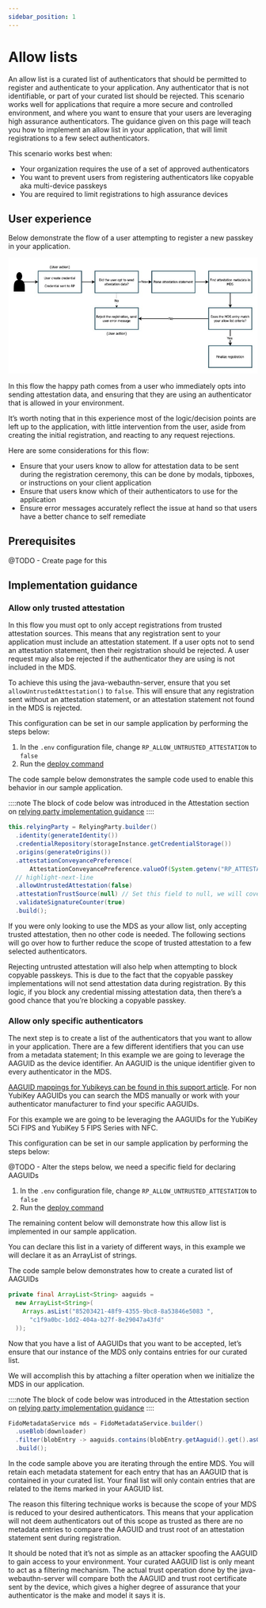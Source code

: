 ```yaml
---
sidebar_position: 1
---
```


# Allow lists

An allow list is a curated list of authenticators that should be permitted to register and authenticate to your application. Any authenticator that is not identifiable, or part of your curated list should be rejected. This scenario works well for applications that require a more secure and controlled environment, and where you want to ensure that your users are leveraging high assurance authenticators. The guidance given on this page will teach you how to implement an allow list in your application, that will limit registrations to a few select authenticators.

This scenario works best when:

- Your organization requires the use of a set of approved authenticators
- You want to prevent users from registering authenticators like copyable aka multi-device passkeys
- You are required to limit registrations to high assurance devices

## User experience

Below demonstrate the flow of a user attempting to register a new passkey in your application.

![Allow list](/img/allowlist1.jpg)

In this flow the happy path comes from a user who immediately opts into sending attestation data, and ensuring that they are using an authenticator that is allowed in your environment.

It’s worth noting that in this experience most of the logic/decision points are left up to the application, with little intervention from the user, aside from creating the initial registration, and reacting to any request rejections.

Here are some considerations for this flow:

- Ensure that your users know to allow for attestation data to be sent during the registration ceremony, this can be done by modals, tipboxes, or instructions on your client application
- Ensure that users know which of their authenticators to use for the application
- Ensure error messages accurately reflect the issue at hand so that users have a better chance to self remediate

## Prerequisites

@TODO - Create page for this

## Implementation guidance

### Allow only trusted attestation

In this flow you must opt to only accept registrations from trusted attestation sources. This means that any registration sent to your application must include an attestation statement. If a user opts not to send an attestation statement, then their registration should be rejected. A user request may also be rejected if the authenticator they are using is not included in the MDS.

To achieve this using the java-webauthn-server, ensure that you set `allowUntrustedAttestation()` to `false`. This will ensure that any registration sent without an attestation statement, or an attestation statement not found in the MDS is rejected.

This configuration can be set in our sample application by performing the steps below:

1. In the `.env` configuration file, change `RP_ALLOW_UNTRUSTED_ATTESTATION` to `false`
2. Run the [deploy command](/docs/deploy#deploying-the-project)

The code sample below demonstrates the sample code used to enable this behavior in our sample application.

::::note
The block of code below was introduced in the Attestation section on [relying party implementation guidance](/docs/advanced_use_cases/attestation/relying-party-implementation#configuration-changes)
::::

```java
this.relyingParty = RelyingParty.builder()
  .identity(generateIdentity())
  .credentialRepository(storageInstance.getCredentialStorage())
  .origins(generateOrigins())
  .attestationConveyancePreference(
      AttestationConveyancePreference.valueOf(System.getenv("RP_ATTESTATION_PREFERENCE")))
  // highlight-next-line
  .allowUntrustedAttestation(false)
  .attestationTrustSource(null) // Set this field to null, we will cover this in detail in the section on attestation
  .validateSignatureCounter(true)
  .build();
```

If you were only looking to use the MDS as your allow list, only accepting trusted attestation, then no other code is needed. The following sections will go over how to further reduce the scope of trusted attestation to a few selected authenticators.

Rejecting untrusted attestation will also help when attempting to block copyable passkeys. This is due to the fact that the copyable passkey implementations will not send attestation data during registration. By this logic, if you block any credential missing attestation data, then there’s a good chance that you’re blocking a copyable passkey.

### Allow only specific authenticators

The next step is to create a list of the authenticators that you want to allow in your application. There are a few different identifiers that you can use from a metadata statement; In this example we are going to leverage the AAGUID as the device identifier. An AAGUID is the unique identifier given to every authenticator in the MDS.

[AAGUID mappings for Yubikeys can be found in this support article](https://support.yubico.com/hc/en-us/articles/360016648959-YubiKey-Hardware-FIDO2-AAGUIDs). For non YubiKey AAGUIDs you can search the MDS manually or work with your authenticator manufacturer to find your specific AAGUIDs.

For this example we are going to be leveraging the AAGUIDs for the YubiKey 5Ci FIPS and YubiKey 5 FIPS Series with NFC.

This configuration can be set in our sample application by performing the steps below:

@TODO - Alter the steps below, we need a specific field for declaring AAGUIDs

1. In the `.env` configuration file, change `RP_ALLOW_UNTRUSTED_ATTESTATION` to `false`
2. Run the [deploy command](/docs/deploy#deploying-the-project)

The remaining content below will demonstrate how this allow list is implemented in our sample application.

You can declare this list in a variety of different ways, in this example we will declare it as an ArrayList of strings.

The code sample below demonstrates how to create a curated list of AAGUIDs

```java
private final ArrayList<String> aaguids =
  new ArrayList<String>(
    Arrays.asList("85203421-48f9-4355-9bc8-8a53846e5083 ",
      "c1f9a0bc-1dd2-404a-b27f-8e29047a43fd"
  ));
```

Now that you have a list of AAGUIDs that you want to be accepted, let’s ensure that our instance of the MDS only contains entries for our curated list.

We will accomplish this by attaching a filter operation when we initialize the MDS in our application.

::::note
The block of code below was introduced in the Attestation section on [relying party implementation guidance](/docs/advanced_use_cases/attestation/relying-party-implementation)
::::

```java
FidoMetadataService mds = FidoMetadataService.builder()
  .useBlob(downloader)
  .filter(blobEntry -> aaguids.contains(blobEntry.getAaguid().get().asGuidString()))
  .build();
```

In the code sample above you are iterating through the entire MDS. You will retain each metadata statement for each entry that has an AAGUID that is contained in your curated list. Your final list will only contain entries that are related to the items marked in your AAGUID list.

The reason this filtering technique works is because the scope of your MDS is reduced to your desired authenticators. This means that your application will not deem authenticators out of this scope as trusted as there are no metadata entries to compare the AAGUID and trust root of an attestation statement sent during registration.

It should be noted that it’s not as simple as an attacker spoofing the AAGUID to gain access to your environment. Your curated AAGUID list is only meant to act as a filtering mechanism. The actual trust operation done by the java-webauthn-server will compare both the AAGUID and trust root certificate sent by the device, which gives a higher degree of assurance that your authenticator is the make and model it says it is.
